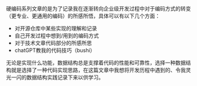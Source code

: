 硬编码系列文章的是为了记录我在逐渐转向企业级开发过程中对于编码方式的转变（更专业、更通用的编码）的所感所悟，具体可以有以下几个方面：

* 对开源仓库中某些实现的理解和记录
* 自己开发过程中想到/用到的编码方式
* 对于技术文章代码部分的所感所思
* chatGPT教我的代码技巧（bushi）



无论是实现什么功能，数据结构总是支撑着代码的性能和可靠性，选择一种数据结构就是选择了一种代码实现思路，在这篇文章中我想将开发历程中遇到的、令我灵光一闪的数据结构实践记录下来以供学习。